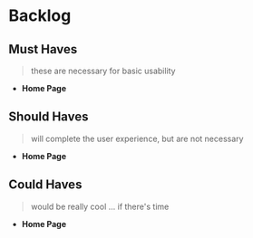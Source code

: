 # Backlog

## Must Haves

> these are necessary for basic usability

- **Home Page**

## Should Haves

> will complete the user experience, but are not necessary

- **Home Page**

## Could Haves

> would be really cool ... if there's time

- **Home Page**
